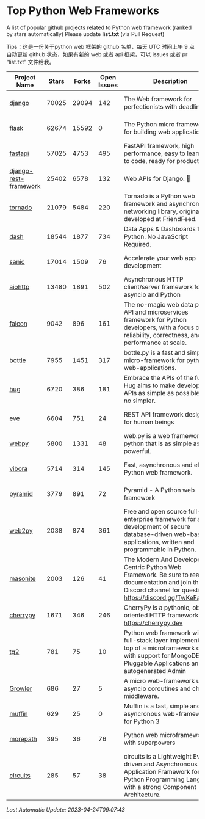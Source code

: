 # Top Python Web Frameworks
A list of popular github projects related to Python web framework (ranked by stars automatically)
Please update **list.txt** (via Pull Request)

Tips：这是一份关于python web 框架的 github 名单，每天 UTC 时间上午 9 点自动更新 github 状态，如果有新的 web 或者 api 框架，可以 issues 或者 pr “list.txt” 文件给我。

| Project Name | Stars | Forks | Open Issues | Description | Last Commit |
| ------------ | ----- | ----- | ----------- | ----------- | ----------- |
| [django](https://github.com/django/django) | 70025 | 29094 | 142 | The Web framework for perfectionists with deadlines. | 2023-04-24 06:32:49 |
| [flask](https://github.com/pallets/flask) | 62674 | 15592 | 0 | The Python micro framework for building web applications. | 2023-04-20 18:49:26 |
| [fastapi](https://github.com/tiangolo/fastapi) | 57025 | 4753 | 495 | FastAPI framework, high performance, easy to learn, fast to code, ready for production | 2023-04-13 19:04:52 |
| [django-rest-framework](https://github.com/encode/django-rest-framework) | 25402 | 6578 | 132 | Web APIs for Django. 🎸 | 2023-04-15 06:11:35 |
| [tornado](https://github.com/tornadoweb/tornado) | 21079 | 5484 | 220 | Tornado is a Python web framework and asynchronous networking library, originally developed at FriendFeed. | 2023-04-24 02:56:29 |
| [dash](https://github.com/plotly/dash) | 18544 | 1877 | 734 | Data Apps & Dashboards for Python. No JavaScript Required. | 2023-04-21 14:46:04 |
| [sanic](https://github.com/sanic-org/sanic) | 17014 | 1509 | 76 |  Accelerate your web app development  | Build fast. Run fast. | 2023-04-09 19:23:21 |
| [aiohttp](https://github.com/aio-libs/aiohttp) | 13480 | 1891 | 502 | Asynchronous HTTP client/server framework for asyncio and Python | 2023-04-16 15:41:59 |
| [falcon](https://github.com/falconry/falcon) | 9042 | 896 | 161 | The no-magic web data plane API and microservices framework for Python developers, with a focus on reliability, correctness, and performance at scale. | 2023-01-18 20:42:26 |
| [bottle](https://github.com/bottlepy/bottle) | 7955 | 1451 | 317 | bottle.py is a fast and simple micro-framework for python web-applications. | 2022-09-05 15:24:52 |
| [hug](https://github.com/hugapi/hug) | 6720 | 386 | 181 | Embrace the APIs of the future. Hug aims to make developing APIs as simple as possible, but no simpler. | 2020-08-10 05:07:26 |
| [eve](https://github.com/pyeve/eve) | 6604 | 751 | 24 | REST API framework designed for human beings | 2023-03-22 13:32:23 |
| [webpy](https://github.com/webpy/webpy) | 5800 | 1331 | 48 | web.py is a web framework for python that is as simple as it is powerful.  | 2023-04-20 11:04:47 |
| [vibora](https://github.com/vibora-io/vibora) | 5714 | 314 | 145 | Fast, asynchronous and elegant Python web framework. | 2019-02-11 10:54:12 |
| [pyramid](https://github.com/Pylons/pyramid) | 3779 | 891 | 72 | Pyramid - A Python web framework | 2023-02-16 13:50:59 |
| [web2py](https://github.com/web2py/web2py) | 2038 | 874 | 361 | Free and open source full-stack enterprise framework for agile development of secure database-driven web-based applications, written and programmable in Python. | 2023-03-23 04:39:42 |
| [masonite](https://github.com/MasoniteFramework/masonite) | 2003 | 126 | 41 | The Modern And Developer Centric Python Web Framework. Be sure to read the documentation and join the Discord channel for questions: https://discord.gg/TwKeFahmPZ | 2022-11-05 01:29:29 |
| [cherrypy](https://github.com/cherrypy/cherrypy) | 1671 | 346 | 246 | CherryPy is a pythonic, object-oriented HTTP framework.      https://cherrypy.dev | 2023-04-01 23:50:27 |
| [tg2](https://github.com/TurboGears/tg2) | 781 | 75 | 10 | Python web framework with full-stack layer implemented on top of a microframework core with support for MongoDB, Pluggable Applications and autogenerated Admin | 2023-01-29 16:29:38 |
| [Growler](https://github.com/pyGrowler/Growler) | 686 | 27 | 5 | A micro web-framework using asyncio coroutines and chained middleware. | 2020-03-08 07:51:41 |
| [muffin](https://github.com/klen/muffin) | 629 | 25 | 0 | Muffin is a fast, simple and asyncronous web-framework for Python 3 | 2023-04-11 12:28:43 |
| [morepath](https://github.com/morepath/morepath) | 395 | 36 | 76 | Python web microframework with superpowers | 2022-05-29 18:09:39 |
| [circuits](https://github.com/circuits/circuits) | 285 | 57 | 38 | circuits is a Lightweight Event driven and Asynchronous Application Framework for the Python Programming Language with a strong Component Architecture. | 2023-02-07 19:39:20 |

*Last Automatic Update: 2023-04-24T09:07:43*